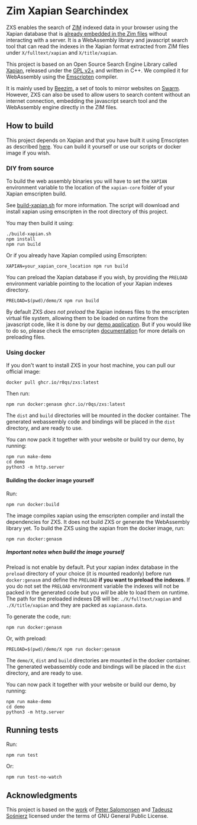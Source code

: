 Zim Xapian Searchindex
======================

ZXS enables the search of [ZIM](https://wiki.openzim.org/wiki/OpenZIM) indexed data in your browser using the Xapian database that is [already embedded in the Zim files]((https://wiki.openzim.org/wiki/Search_indexes)) without interacting with a server.
It is a WebAssembly library and javascript search tool that can read the indexes in the Xapian format extracted from ZIM files under `X/fulltext/xapian` and `X/title/xapian`.

This project is based on an Open Source Search Engine Library called [Xapian](https://xapian.org/), released under the [GPL v2+](https://www.gnu.org/licenses/old-licenses/gpl-2.0.en.html) and written in C++.
We compiled it for WebAssembly using the [Emscripten](https://emscripten.org/) compiler.

It is mainly used by [Beezim](https://github.com/r0qs/beezim), a set of tools to mirror websites on [Swarm](https://www.ethswarm.org/).
However, ZXS can also be used to allow users to search content without an internet connection,
embedding the javascript search tool and the WebAssembly engine directly in the ZIM files.

## How to build

This project depends on Xapian and that you have built it using Emscripten as described [here](https://github.com/xapian/xapian/blob/master/xapian-core/emscripten/README.md).
You can build it yourself or use our scripts or docker image if you wish.

### DIY from source

To build the web assembly binaries you will have to set the `XAPIAN` environment variable to
the location of the `xapian-core` folder of your Xapian emscripten build.

See [build-xapian.sh](build-xapian.sh) for more information.
The script will download and install xapian using emscripten in the root directory of this project.

You may then build it using:
```
./build-xapian.sh
npm install
npm run build
```

Or if you already have Xapian compiled using Emscripten:
```
XAPIAN=your_xapian_core_location npm run build
```

You can preload the Xapian database if you wish, by providing the `PRELOAD` environment variable pointing
to the location of your Xapian indexes directory.

```
PRELOAD=$(pwd)/demo/X npm run build
```

By default ZXS *does not preload* the Xapian indexes files to the emscripten virtual file system, allowing them to be loaded on runtime from the javascript code, like it is done by our [demo application](https://github.com/r0qs/zxs/blob/master/demo/index.html#L23).
But if you would like to do so, please check the emscripten [documentation](https://emscripten.org/docs/porting/files/packaging_files.html?#preloading-files) for more details on preloading files.

### Using docker

If you don't want to install ZXS in your host machine, you can pull our official image:

```
docker pull ghcr.io/r0qs/zxs:latest
```

Then run:
```
npm run docker:genasm ghcr.io/r0qs/zxs:latest
```

The `dist` and `build` directories will be mounted in the docker container.
The generated webassembly code and bindings will be placed in the `dist` directory, and are ready to use.

You can now pack it together with your website or build try our demo, by running:
```
npm run make-demo
cd demo
python3 -m http.server
```

#### Building the docker image yourself

Run:
```
npm run docker:build
```

The image compiles xapian using the emscripten compiler and install the dependencies for ZXS.
It does not build ZXS or generate the WebAssembly library yet.
To build the ZXS using the xapian from the docker image, run:
```
npm run docker:genasm
```

##### Important notes when build the image yourself

Preload is not enable by default. Put your xapian index database in the `preload` directory of your choice (it is mounted readonly) before run `docker:genasm` and define the `PRELOAD` **if you want to preload the indexes**.
If you do not set the `PRELOAD` environment variable the indexes will not be packed in the generated code but you *will* be able to load them on runtime.
The path for the preloaded indexes DB will be: `./X/fulltext/xapian` and `./X/title/xapian` and they are packed as `xapianasm.data`.

To generate the code, run:
```
npm run docker:genasm
```

Or, with preload:
```
PRELOAD=$(pwd)/demo/X npm run docker:genasm
```

The `demo/X`, `dist` and `build` directories are mounted in the docker container.
The generated webassembly code and bindings will be placed in the `dist` directory, and are ready to use.

You can now pack it together with your website or build our demo, by running:
```
npm run make-demo
cd demo
python3 -m http.server
```

## Running tests

Run:
```
npm run test
```

Or:
```
npm run test-no-watch
```

## Acknowledgments

This project is based on the [work](https://github.com/runbox/runbox-searchindex) of [Peter Salomonsen](https://github.com/petersalomonsen) and [Tadeusz Sośnierz](https://github.com/tadzik) licensed under the terms of GNU General Public License.
